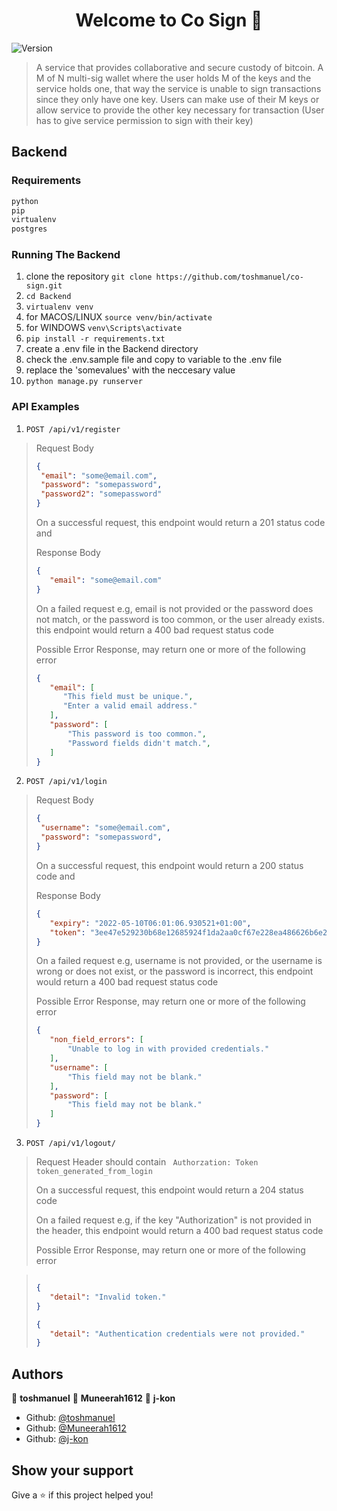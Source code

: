 <h1 align="center">Welcome to Co Sign 👋</h1>
<p>
  <img alt="Version" src="https://img.shields.io/badge/version-1.0-blue.svg?cacheSeconds=2592000" />
</p>

> A service that provides collaborative and secure custody of bitcoin. A M of N multi-sig wallet where the user holds M of the keys and the service holds one, that way the service is unable to sign transactions since they only have one key. Users can make use of their M keys or allow service to provide the other key necessary for transaction (User has to give service permission to sign with their key)

## Backend

### Requirements
```python
python
pip
virtualenv
postgres
```

### Running The Backend
1. clone the repository ```git clone https://github.com/toshmanuel/co-sign.git```
1. ```cd Backend```
1. ```virtualenv venv```
1. for MACOS/LINUX ```source venv/bin/activate```
1. for WINDOWS ```venv\Scripts\activate```
1. ```pip install -r requirements.txt```
1. create a .env file in the Backend directory
1. check the .env.sample file and copy to variable to the .env file
1. replace the 'somevalues' with the neccesary value
1. ```python manage.py runserver```

### API Examples

1. ```POST /api/v1/register```

> 
> Request Body
> 
> ```json
> {
>  "email": "some@email.com",
>  "password": "somepassword",
>  "password2": "somepassword"
> }
> ```
>
> On a successful request, this endpoint would return a 201 status code and 
> 
> Response Body
> ```json
> {
>    "email": "some@email.com"
> }
> ```
> On a failed request e.g, email is not provided or the password does not match, or the password is too common, or the user already exists. this endpoint would return a 400 bad request status code
> 
> Possible Error Response, may return one or more of the following error
> ```json
> {
>    "email": [
>       "This field must be unique.", 
>       "Enter a valid email address."
>    ],
>    "password": [
>        "This password is too common.",
>        "Password fields didn't match.",
>    ]
> }
> ```
>

2. ```POST /api/v1/login```

> 
> Request Body
> 
> ```json
> {
>  "username": "some@email.com",
>  "password": "somepassword",
> }
> ```
>
> On a successful request, this endpoint would return a 200 status code and 
> 
> Response Body
> ```json
> {
>    "expiry": "2022-05-10T06:01:06.930521+01:00",
>    "token": "3ee47e529230b68e12685924f1da2aa0cf67e228ea486626b6e2bbbeda117936"
> }
> ```
> On a failed request e.g, username is not provided, or the username is wrong or does not exist, or the password is incorrect, this endpoint would return a 400 bad request status code
> 
> Possible Error Response, may return one or more of the following error
> ```json
> {
>    "non_field_errors": [
>        "Unable to log in with provided credentials."
>    ],
>    "username": [
>        "This field may not be blank."
>    ],
>    "password": [
>        "This field may not be blank."
>    ]
> }
> ```
>

3. ```POST /api/v1/logout/```

> 
> Request Header should contain 
> ``` Authorzation: Token token_generated_from_login```
>
> On a successful request, this endpoint would return a 204 status code
>
> 
> 
> On a failed request e.g, if the key "Authorization" is not provided in the header, this endpoint would return a 400 bad request status code
> 
> Possible Error Response, may return one or more of the following error

> ```json
> 
> {
>    "detail": "Invalid token."
> }
>
>{
>    "detail": "Authentication credentials were not provided."
>}
> ```
>




## Authors

👤 **toshmanuel**
👤 **Muneerah1612**
👤 **j-kon**

* Github: [@toshmanuel](https://github.com/toshmanuel)
* Github: [@Muneerah1612](https://github.com/Muneerah1612)
* Github: [@j-kon](https://github.com/j-kon)

## Show your support
Give a ⭐️ if this project helped you!
